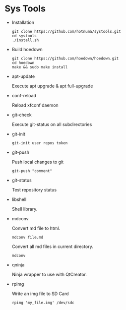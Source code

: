 # Sys Tools

* Installation
	
    ```
    git clone https://github.com/hotnuma/systools.git
    cd systools
    ./install.sh
    ```

* Build hoedown
    
    ```
    git clone https://github.com/hoedown/hoedown.git
    cd hoedown
    make && sudo make install
    ```

* apt-update

    Execute apt upgrade & apt full-upgrade
    
* conf-reload

    Reload xfconf daemon
    
* git-check

    Execute git-status on all subdirectories
    
* git-init

    ```
    git-init user repos token
    ```
* git-push

    Push local changes to git
    ```
    git-push "comment"
    ```
* git-status

    Test repository status
    
* libshell

    Shell library.
    
* mdconv

    Convert md file to html.
    ```
    mdconv file.md
    ```
    Convert all md files in current directory.
    ```
    mdconv
    ```
* qninja

    Ninja wrapper to use with QtCreator.
    
* rpimg

    Write an img file to SD Card
    ```
    rpimg 'my_file.img' /dev/sdc
    ```
